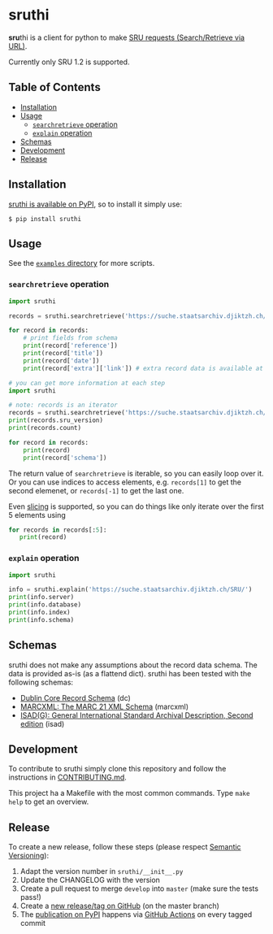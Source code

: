 # sruthi

**sru**thi is a client for python to make [SRU requests (Search/Retrieve via URL)](http://www.loc.gov/standards/sru/).

Currently only SRU 1.2 is supported.

## Table of Contents

* [Installation](#installation)
* [Usage](#usage)
    * [`searchretrieve` operation](#searchretrieve-operation)
    * [`explain` operation](#explain-operation)
* [Schemas](#schemas)
* [Development](#development)
* [Release](#release)

## Installation

[sruthi is available on PyPI](https://pypi.org/project/sruthi/), so to install it simply use:

```
$ pip install sruthi
```

## Usage

See the [`examples` directory](https://github.com/metaodi/sruthi/tree/master/examples) for more scripts.

### `searchretrieve` operation

```python
import sruthi

records = sruthi.searchretrieve('https://suche.staatsarchiv.djiktzh.ch/SRU/', query='Zurich')

for record in records:
    # print fields from schema
    print(record['reference'])
    print(record['title'])
    print(record['date'])
    print(record['extra']['link']) # extra record data is available at the 'extra' key
```

```python
# you can get more information at each step
import sruthi

# note: records is an iterator
records = sruthi.searchretrieve('https://suche.staatsarchiv.djiktzh.ch/SRU/', query='Human')
print(records.sru_version)
print(records.count)

for record in records:
    print(record)
    print(record['schema'])
```

The return value of `searchretrieve` is iterable, so you can easily loop over it. Or you can use indices to access elements, e.g. `records[1]` to get the second elemenet, or `records[-1]` to get the last one.

Even [slicing](https://python-reference.readthedocs.io/en/latest/docs/brackets/slicing.html) is supported, so you can do things like only iterate over the first 5 elements using

```python
for records in records[:5]:
   print(record)
```

### `explain` operation

```python
import sruthi

info = sruthi.explain('https://suche.staatsarchiv.djiktzh.ch/SRU/')
print(info.server)
print(info.database)
print(info.index)
print(info.schema)
```

## Schemas

sruthi does not make any assumptions about the record data schema.
The data is provided as-is (as a flattend dict).
sruthi has been tested with the following schemas:

* [Dublin Core Record Schema](http://www.loc.gov/standards/sru/recordSchemas/dc-schema.html) (dc)
* [MARCXML: The MARC 21 XML Schema](http://www.loc.gov/standards/marcxml/schema/MARC21slim.xsd) (marcxml)
* [ISAD(G): General International Standard Archival Description, Second edition](http://www.expertisecentrumdavid.be/xmlschemas/isad.xsd) (isad)

## Development

To contribute to sruthi simply clone this repository and follow the instructions in [CONTRIBUTING.md](/CONTRIBUTING.md).

This project ha a Makefile with the most common commands.
Type `make help` to get an overview.

## Release

To create a new release, follow these steps (please respect [Semantic Versioning](http://semver.org/)):

1. Adapt the version number in `sruthi/__init__.py`
1. Update the CHANGELOG with the version
1. Create a pull request to merge `develop` into `master` (make sure the tests pass!)
1. Create a [new release/tag on GitHub](https://github.com/metaodi/sruthi/releases) (on the master branch)
1. The [publication on PyPI](https://pypi.python.org/pypi/sruthi) happens via [GitHub Actions](https://github.com/metaodi/sruthi/actions?query=workflow%3A%22Upload+Python+Package%22) on every tagged commit
